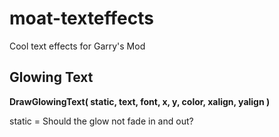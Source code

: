 # moat-texteffects
Cool text effects for Garry's Mod


## Glowing Text
__DrawGlowingText( static, text, font, x, y, color, xalign, yalign )__

static = Should the glow not fade in and out?
